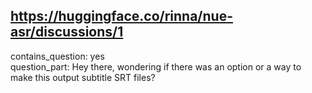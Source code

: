 ## https://huggingface.co/rinna/nue-asr/discussions/1

contains_question: yes  
question_part: Hey there, wondering if there was an option or a way to make this output subtitle SRT files?